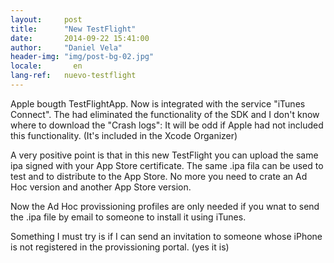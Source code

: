 ```yaml
---
layout:     post
title:      "New TestFlight"
date:       2014-09-22 15:41:00
author:     "Daniel Vela"
header-img: "img/post-bg-02.jpg"
locale:       en
lang-ref:   nuevo-testflight
---
```


Apple bougth TestFlightApp. Now is integrated with the service "iTunes Connect". The had eliminated the functionality of the SDK and I don't know where to download the "Crash logs": It will be odd if Apple had not included this functionality. (It's included in the Xcode Organizer)

A very positive point is that in this new TestFlight you can upload the same ipa signed with your App Store certificate. The same .ipa fila can be used to test and to distribute to the App Store. No more you need to crate an Ad Hoc version and another App Store version.

Now the Ad Hoc provissioning profiles are only needed if you wnat to send the .ipa file by email to someone to install it using iTunes.

Something I must try is if I can send an invitation to someone whose iPhone is not registered in the provissioning portal. (yes it is)
